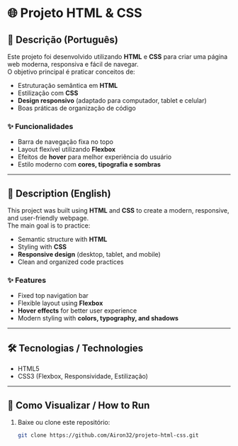 # 🌐 Projeto HTML & CSS

## 📖 Descrição (Português)
Este projeto foi desenvolvido utilizando **HTML** e **CSS** para criar uma página web moderna, responsiva e fácil de navegar.  
O objetivo principal é praticar conceitos de:

- Estruturação semântica em **HTML**
- Estilização com **CSS**
- **Design responsivo** (adaptado para computador, tablet e celular)
- Boas práticas de organização de código

### ✨ Funcionalidades
- Barra de navegação fixa no topo  
- Layout flexível utilizando **Flexbox**  
- Efeitos de **hover** para melhor experiência do usuário  
- Estilo moderno com **cores, tipografia e sombras**  

---

## 📖 Description (English)
This project was built using **HTML** and **CSS** to create a modern, responsive, and user-friendly webpage.  
The main goal is to practice:

- Semantic structure with **HTML**
- Styling with **CSS**
- **Responsive design** (desktop, tablet, and mobile)
- Clean and organized code practices

### ✨ Features
- Fixed top navigation bar  
- Flexible layout using **Flexbox**  
- **Hover effects** for better user experience  
- Modern styling with **colors, typography, and shadows**  

---

## 🛠️ Tecnologias / Technologies
- HTML5  
- CSS3 (Flexbox, Responsividade, Estilização)

---
## 🚀 Como Visualizar / How to Run
1. Baixe ou clone este repositório:  
   ```bash
   git clone https://github.com/Airon32/projeto-html-css.git
